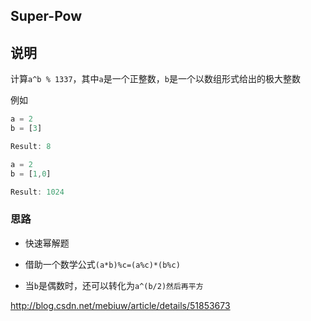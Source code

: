 ## Super-Pow

## 说明

计算`a^b % 1337`，其中`a`是一个正整数，`b`是一个以数组形式给出的极大整数

例如

```js
a = 2
b = [3]

Result: 8
```

```js
a = 2
b = [1,0]

Result: 1024
```

### 思路

- 快速幂解题

- 借助一个数学公式`(a*b)%c=(a%c)*(b%c)`

- 当`b`是偶数时，还可以转化为`a^(b/2)然后再平方`

http://blog.csdn.net/mebiuw/article/details/51853673